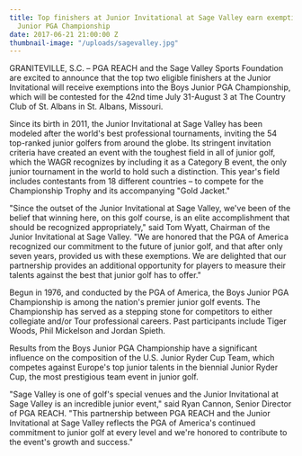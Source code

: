 ```yaml
---
title: Top finishers at Junior Invitational at Sage Valley earn exemptions into Boys
  Junior PGA Championship
date: 2017-06-21 21:00:00 Z
thumbnail-image: "/uploads/sagevalley.jpg"
---
```


GRANITEVILLE, S.C. – PGA REACH and the Sage Valley Sports Foundation are excited to announce that the top two eligible finishers at the Junior Invitational will receive exemptions into the Boys Junior PGA Championship, which will be contested for the 42nd time July 31-August 3 at The Country Club of St. Albans in St. Albans, Missouri.

Since its birth in 2011, the Junior Invitational at Sage Valley has been modeled after the world's best professional tournaments, inviting the 54 top-ranked junior golfers from around the globe. Its stringent invitation criteria have created an event with the toughest field in all of junior golf, which the WAGR recognizes by including it as a Category B event, the only junior tournament in the world to hold such a distinction. This year's field includes contestants from 18 different countries – to compete for the Championship Trophy and its accompanying "Gold Jacket."

"Since the outset of the Junior Invitational at Sage Valley, we've been of the belief that winning here, on this golf course, is an elite accomplishment that should be recognized appropriately," said Tom Wyatt, Chairman of the Junior Invitational at Sage Valley. "We are honored that the PGA of America recognized our commitment to the future of junior golf, and that after only seven years, provided us with these exemptions. We are delighted that our partnership provides an additional opportunity for players to measure their talents against the best that junior golf has to offer."

Begun in 1976, and conducted by the PGA of America, the Boys Junior PGA Championship is among the nation's premier junior golf events. The Championship has served as a stepping stone for competitors to either collegiate and/or Tour professional careers. Past participants include Tiger Woods, Phil Mickelson and Jordan Spieth.

Results from the Boys Junior PGA Championship have a significant influence on the composition of the U.S. Junior Ryder Cup Team, which competes against Europe's top junior talents in the biennial Junior Ryder Cup, the most prestigious team event in junior golf.

"Sage Valley is one of golf's special venues and the Junior Invitational at Sage Valley is an incredible junior event," said Ryan Cannon, Senior Director of PGA REACH. "This partnership between PGA REACH and the Junior Invitational at Sage Valley reflects the PGA of America's continued commitment to junior golf at every level and we're honored to contribute to the event's growth and success."